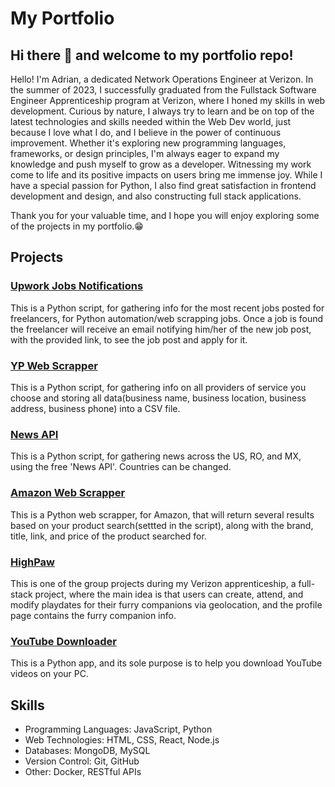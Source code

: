 # My Portfolio 

## Hi there 👋 and welcome to my portfolio repo!

Hello! I'm Adrian, a dedicated Network Operations Engineer at Verizon. In the summer of 2023, I successfully graduated from the Fullstack Software Engineer Apprenticeship program at Verizon, where I honed my skills in web development.
Curious by nature, I always try to learn and be on top of the latest technologies and skills needed within the Web Dev world, just because I love what I do, and I believe in the power of continuous improvement. Whether it's exploring new programming languages, frameworks, or design principles, I'm always eager to expand my knowledge and push myself to grow as a developer.
Witnessing my work come to life and its positive impacts on users bring me immense joy. While I have a special passion for Python, I also find great satisfaction in frontend development and design, and also constructing full stack applications.

Thank you for your valuable time, and I hope you will enjoy exploring some of the projects in my portfolio.😁

## Projects

### [Upwork Jobs Notifications](https://github.com/adrianbaltag/upwork_jobs_notifications)
This is a Python script, for gathering info for the most recent jobs posted for freelancers, for Python automation/web scrapping jobs.
Once a job is found the freelancer will receive an email notifying him/her of the new job post, with the provided link, to see the job post and apply for it.

### [YP Web Scrapper](https://github.com/adrianbaltag/yellow_pages_web_scrapper)
This is a Python script, for gathering info on all providers of service you choose and storing all data(business name, business location, business address, business phone) into a CSV file.

### [News API](https://github.com/adrianbaltag/news_api_python_script)
This is a Python script, for gathering news across the US, RO, and MX, using the free 'News API'. Countries can be changed.

### [Amazon Web Scrapper](https://github.com/adrianbaltag/web_scrapper)
This is a Python web scrapper, for Amazon, that will return several results based on your product search(settted in the script), along with the brand, title, link, and price of the product searched for.

### [HighPaw](https://github.com/Paw-Patrol-1/High_Paw)
This is one of the group projects during my Verizon apprenticeship, a full-stack project, where the main idea is that users can create, attend, and modify playdates for their furry companions via geolocation, and the profile page contains the furry companion info.

### [YouTube Downloader](https://github.com/adrianbaltag/YouTube_Downloader)
This is a Python app, and its sole purpose is to help you download YouTube videos on your PC. 

## Skills

- Programming Languages: JavaScript, Python
- Web Technologies: HTML, CSS, React, Node.js
- Databases: MongoDB, MySQL
- Version Control: Git, GitHub
- Other: Docker, RESTful APIs


<!--
**adrianbaltag/adrianbaltag** is a ✨ _special_ ✨ repository because its `README.md` (this file) appears on your GitHub profile.

Here are some ideas to get you started:

- 🔭 I’m currently working on ...
- 🌱 I’m currently learning ...
- 👯 I’m looking to collaborate on ...
- 🤔 I’m looking for help with ...
- 💬 Ask me about ...
- 📫 How to reach me: ...
- 😄 Pronouns: ...
- ⚡ Fun fact: ...
-->
